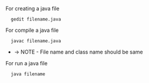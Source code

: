    For creating a java file 
                                                       
      gedit filename.java
   For compile a java file 
                                                       
      javac filename.java
   * -> NOTE - File name and class name should be same



For run a java file 
                                                       
      java filename
  

